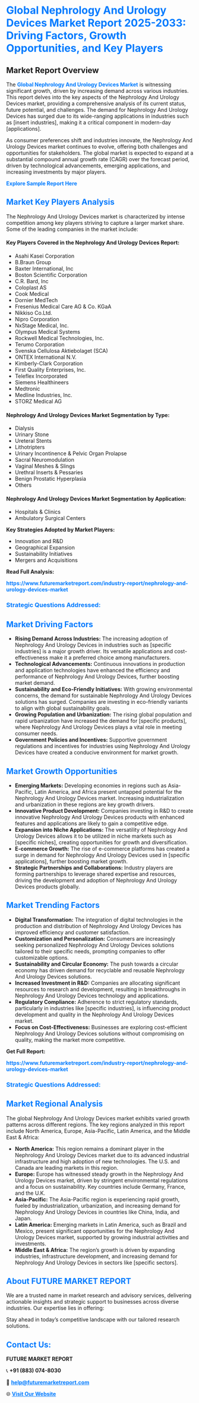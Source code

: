 <h1 style="color: #007BFF;">Global Nephrology And Urology Devices Market Report 2025-2033: Driving Factors, Growth Opportunities, and Key Players</h1>

<section id="overview">
<h2>Market Report Overview</h2>
<p>The <a href="https://www.futuremarketreport.com/industry-report/nephrology-and-urology-devices-market" style="color: #007BFF; text-decoration: none;"><strong>Global Nephrology And Urology Devices Market</strong></a> is witnessing significant growth, driven by increasing demand across various industries. This report delves into the key aspects of the Nephrology And Urology Devices market, providing a comprehensive analysis of its current status, future potential, and challenges. The demand for Nephrology And Urology Devices has surged due to its wide-ranging applications in industries such as [insert industries], making it a critical component in modern-day [applications].</p>
<p>As consumer preferences shift and industries innovate, the Nephrology And Urology Devices market continues to evolve, offering both challenges and opportunities for stakeholders. The global market is expected to expand at a substantial compound annual growth rate (CAGR) over the forecast period, driven by technological advancements, emerging applications, and increasing investments by major players.</p>
</section>

<section id="overview">
<p><a href="https://www.futuremarketreport.com/request-sample/reportId=46380" style="color: #007BFF; text-decoration: none;"><strong>Explore Sample Report Here</strong></a></p>
</section>

<section id="key-players">
<h2 style="color: #007BFF;">Market Key Players Analysis</h2>
<p>The Nephrology And Urology Devices market is characterized by intense competition among key players striving to capture a larger market share. Some of the leading companies in the market include:</p>
<h4>Key Players Covered in the Nephrology And Urology Devices Report:</h4>
<ul><li>Asahi Kasei Corporation</li><li>B.Braun Group</li><li>Baxter International, Inc</li><li>Boston Scientific Corporation</li><li>C.R. Bard, Inc</li><li>Coloplast AS</li><li>Cook Medical</li><li>Dornier MedTech</li><li>Fresenius Medical Care AG &amp; Co. KGaA</li><li>Nikkiso Co.Ltd.</li><li>Nipro Corporation</li><li>NxStage Medical, Inc.</li><li>Olympus Medical Systems</li><li>Rockwell Medical Technologies, Inc.</li><li>Terumo Corporation</li><li>Svenska Cellulosa Aktiebolaget (SCA)</li><li>ONTEX International N.V.</li><li>Kimberly-Clark Corporation</li><li>First Quality Enterprises, Inc.</li><li>Teleflex Incorporated</li><li>Siemens Healthineers</li><li>Medtronic</li><li>Medline Industries, Inc.</li><li>STORZ Medical AG</li></ul>
<h4>Nephrology And Urology Devices Market Segmentation by Type:</h4>
<ul><li>Dialysis</li><li>Urinary Stone</li><li>Ureteral Stents</li><li>Lithotripters</li><li>Urinary Incontinence &amp; Pelvic Organ Prolapse</li><li>Sacral Neuromodulation</li><li>Vaginal Meshes &amp; Slings</li><li>Urethral Inserts &amp; Pessaries</li><li>Benign Prostatic Hyperplasia</li><li>Others</li></ul>

<h4>Nephrology And Urology Devices Market Segmentation by Application:</h4>
<ul><li>Hospitals &amp; Clinics</li><li>Ambulatory Surgical Centers</li></ul>
<p><strong>Key Strategies Adopted by Market Players:</strong></p>
<ul>
<li>Innovation and R&D</li>
<li>Geographical Expansion</li>
<li>Sustainability Initiatives</li>
<li>Mergers and Acquisitions</li>
</ul>
</section>

<section>
<p><strong>Read Full Analysis: </strong></p><a href="https://www.futuremarketreport.com/industry-report/nephrology-and-urology-devices-market" style="color: #007BFF; text-decoration: none;"><strong>https://www.futuremarketreport.com/industry-report/nephrology-and-urology-devices-market</strong></a>
<h3 style="color: #007BFF;">Strategic Questions Addressed:</h3>
</section>

<section id="driving-factors">
<h2 style="color: #007BFF;">Market Driving Factors</h2>
<ul>
<li><strong>Rising Demand Across Industries:</strong> The increasing adoption of Nephrology And Urology Devices in industries such as [specific industries] is a major growth driver. Its versatile applications and cost-effectiveness make it a preferred choice among manufacturers.</li>
<li><strong>Technological Advancements:</strong> Continuous innovations in production and application technologies have enhanced the efficiency and performance of Nephrology And Urology Devices, further boosting market demand.</li>
<li><strong>Sustainability and Eco-Friendly Initiatives:</strong> With growing environmental concerns, the demand for sustainable Nephrology And Urology Devices solutions has surged. Companies are investing in eco-friendly variants to align with global sustainability goals.</li>
<li><strong>Growing Population and Urbanization:</strong> The rising global population and rapid urbanization have increased the demand for [specific products], where Nephrology And Urology Devices plays a vital role in meeting consumer needs.</li>
<li><strong>Government Policies and Incentives:</strong> Supportive government regulations and incentives for industries using Nephrology And Urology Devices have created a conducive environment for market growth.</li>
</ul>
</section>

<section id="growth-opportunities">
<h2 style="color: #007BFF;">Market Growth Opportunities</h2>
<ul>
<li><strong>Emerging Markets:</strong> Developing economies in regions such as Asia-Pacific, Latin America, and Africa present untapped potential for the Nephrology And Urology Devices market. Increasing industrialization and urbanization in these regions are key growth drivers.</li>
<li><strong>Innovative Product Development:</strong> Companies investing in R&D to create innovative Nephrology And Urology Devices products with enhanced features and applications are likely to gain a competitive edge.</li>
<li><strong>Expansion into Niche Applications:</strong> The versatility of Nephrology And Urology Devices allows it to be utilized in niche markets such as [specific niches], creating opportunities for growth and diversification.</li>
<li><strong>E-commerce Growth:</strong> The rise of e-commerce platforms has created a surge in demand for Nephrology And Urology Devices used in [specific applications], further boosting market growth.</li>
<li><strong>Strategic Partnerships and Collaborations:</strong> Industry players are forming partnerships to leverage shared expertise and resources, driving the development and adoption of Nephrology And Urology Devices products globally.</li>
</ul>
</section>

<section id="trending-factors">
<h2 style="color: #007BFF;">Market Trending Factors</h2>
<ul>
<li><strong>Digital Transformation:</strong> The integration of digital technologies in the production and distribution of Nephrology And Urology Devices has improved efficiency and customer satisfaction.</li>
<li><strong>Customization and Personalization:</strong> Consumers are increasingly seeking personalized Nephrology And Urology Devices solutions tailored to their specific needs, prompting companies to offer customizable options.</li>
<li><strong>Sustainability and Circular Economy:</strong> The push towards a circular economy has driven demand for recyclable and reusable Nephrology And Urology Devices solutions.</li>
<li><strong>Increased Investment in R&D:</strong> Companies are allocating significant resources to research and development, resulting in breakthroughs in Nephrology And Urology Devices technology and applications.</li>
<li><strong>Regulatory Compliance:</strong> Adherence to strict regulatory standards, particularly in industries like [specific industries], is influencing product development and quality in the Nephrology And Urology Devices market.</li>
<li><strong>Focus on Cost-Effectiveness:</strong> Businesses are exploring cost-efficient Nephrology And Urology Devices solutions without compromising on quality, making the market more competitive.</li>
</ul>
</section>

<section>
<p><strong>Get Full Report: </strong></p><a href="https://www.futuremarketreport.com/industry-report/nephrology-and-urology-devices-market" style="color: #007BFF; text-decoration: none;"><strong>https://www.futuremarketreport.com/industry-report/nephrology-and-urology-devices-market</strong></a>
<h3 style="color: #007BFF;">Strategic Questions Addressed:</h3>
</section>


<section id="regional-analysis">
<h2 style="color: #007BFF;">Market Regional Analysis</h2>
<p>The global Nephrology And Urology Devices market exhibits varied growth patterns across different regions. The key regions analyzed in this report include North America, Europe, Asia-Pacific, Latin America, and the Middle East & Africa:</p>
<ul>
<li><strong>North America:</strong> This region remains a dominant player in the Nephrology And Urology Devices market due to its advanced industrial infrastructure and high adoption of new technologies. The U.S. and Canada are leading markets in this region.</li>
<li><strong>Europe:</strong> Europe has witnessed steady growth in the Nephrology And Urology Devices market, driven by stringent environmental regulations and a focus on sustainability. Key countries include Germany, France, and the U.K.</li>
<li><strong>Asia-Pacific:</strong> The Asia-Pacific region is experiencing rapid growth, fueled by industrialization, urbanization, and increasing demand for Nephrology And Urology Devices in countries like China, India, and Japan.</li>
<li><strong>Latin America:</strong> Emerging markets in Latin America, such as Brazil and Mexico, present significant opportunities for the Nephrology And Urology Devices market, supported by growing industrial activities and investments.</li>
<li><strong>Middle East & Africa:</strong> The region’s growth is driven by expanding industries, infrastructure development, and increasing demand for Nephrology And Urology Devices in sectors like [specific sectors].</li>
</ul>
</section>

<footer>
<h2 style="color: #007BFF;">About FUTURE MARKET REPORT</h2>
<p>We are a trusted name in market research and advisory services, delivering actionable insights and strategic support to businesses across diverse industries. Our expertise lies in offering:</p>

<p>Stay ahead in today’s competitive landscape with our tailored research solutions.</p>

<h2 style="color: #007BFF;">Contact Us:</h2>
<p><strong>FUTURE MARKET REPORT</strong></p>
<p>📞 <strong>+91 (883) 074-8030</strong></p>
<p>📧 <strong><a href="mailto:help@futuremarketreport.com" style="color: #007BFF;">help@futuremarketreport.com</a></strong></p>
<p>🌐 <strong><a href="https://www.futuremarketreport.com/" style="color: #007BFF;">Visit Our Website</a></strong></p>
</footer>